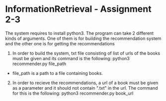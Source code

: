# InformationRetrieval - Assignment 2-3

The system requires to install python3. The program can take 2 different kinds of arguments. One of them is for building the recommendation system and the other one is for getting the recommendations

1.  In order to build the system, txt file consisting of list of urls of the books must be given and its command is the following: python3 recommender.py file_path

- file_path is a path to a file containing books.

2. In order to recieve the recommendations, a url of a book must be given as a parameter and it should not contain ".txt" in the url. The command for this is the following: python3 recommender.py book_url